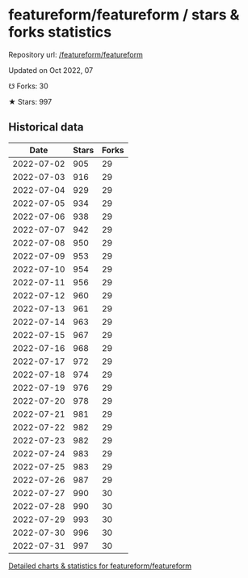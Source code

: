 # featureform/featureform / stars & forks statistics

Repository url: [/featureform/featureform](https://github.com/featureform/featureform)

Updated on Oct 2022, 07

☋ Forks: 30

★ Stars: 997

## Historical data
| Date | Stars | Forks |
|------|-------|-------|
| 2022-07-02 | 905 | 29 | 
| 2022-07-03 | 916 | 29 | 
| 2022-07-04 | 929 | 29 | 
| 2022-07-05 | 934 | 29 | 
| 2022-07-06 | 938 | 29 | 
| 2022-07-07 | 942 | 29 | 
| 2022-07-08 | 950 | 29 | 
| 2022-07-09 | 953 | 29 | 
| 2022-07-10 | 954 | 29 | 
| 2022-07-11 | 956 | 29 | 
| 2022-07-12 | 960 | 29 | 
| 2022-07-13 | 961 | 29 | 
| 2022-07-14 | 963 | 29 | 
| 2022-07-15 | 967 | 29 | 
| 2022-07-16 | 968 | 29 | 
| 2022-07-17 | 972 | 29 | 
| 2022-07-18 | 974 | 29 | 
| 2022-07-19 | 976 | 29 | 
| 2022-07-20 | 978 | 29 | 
| 2022-07-21 | 981 | 29 | 
| 2022-07-22 | 982 | 29 | 
| 2022-07-23 | 982 | 29 | 
| 2022-07-24 | 983 | 29 | 
| 2022-07-25 | 983 | 29 | 
| 2022-07-26 | 987 | 29 | 
| 2022-07-27 | 990 | 30 | 
| 2022-07-28 | 990 | 30 | 
| 2022-07-29 | 993 | 30 | 
| 2022-07-30 | 996 | 30 | 
| 2022-07-31 | 997 | 30 | 


[Detailed charts & statistics for featureform/featureform](https://reviewgithub.com/rep/featureform/featureform)
